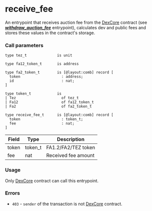 # receive\_fee

An entrypoint that receives auction fee from the [DexCore](../../../dexcore-contract/) contract (see [_**withdraw\_auction\_fee**_](../../../dexcore-contract/entrypoints-overview/dex-entrypoints/withdraw\_auction\_fee.md) entrypoint), calculates dev and public fees and stores these values in the contract's storage.

### Call parameters

```pascaligo
type tez_t              is unit

type fa12_token_t       is address

type fa2_token_t        is [@layout:comb] record [
  token                   : address;
  id                      : nat;
]

type token_t            is
| Tez                     of tez_t
| Fa12                    of fa12_token_t
| Fa2                     of fa2_token_t

type receive_fee_t      is [@layout:comb] record [
  token                   : token_t;
  fee                     : nat;
]
```

| Field | Type     | Description         |
| ----- | -------- | ------------------- |
| token | token\_t | FA1.2/FA2/TEZ token |
| fee   | nat      | Received fee amount |

### Usage

Only [DexCore](../../../dexcore-contract/) contract can call this entrypoint.

### Errors

* `403` - `sender` of the transaction is not [DexCore](../../../dexcore-contract/) contract.
